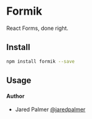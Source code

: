 # Formik

React Forms, done right.

## Install

```bash
npm install formik --save
```

## Usage

#### Author
- Jared Palmer [@jaredpalmer](https://twitter.com/jaredpalmer)